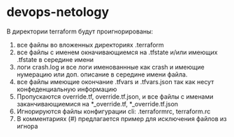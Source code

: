 # devops-netology

В директории terraform будут проигнорированы:
1. все файлы во вложенных директориях .terraform  
2. все файлы с именем окначивающиемся на .tfstate и/или имеющих .tfstate в середине имени  
3. логи crash.log и все логи именованнные как crash и имеющие нумерацию или доп. описание в середине имени файла.  
4. все файлы имеющие окончание .tfvars и .tfvars.json так как несут конфеденциальную информацию  
5. Пропускаются override.tf, override.tf.json, и все файлы с именами заканчивающиемися на *_override.tf, *_override.tf.json  
6. Игнорируются файлы конфигурации cli: .terraformrc, terraform.rc  
7. В комментариях (#) предлагается пример для исключения файлов из игнора  